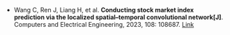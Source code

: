 * Wang C, Ren J, Liang H, et al. <b>Conducting stock market index prediction via the localized spatial–temporal convolutional network[J]</b>. Computers and Electrical Engineering, 2023, 108: 108687. [Link](https://www.sciencedirect.com/science/article/pii/S0045790623001118)
